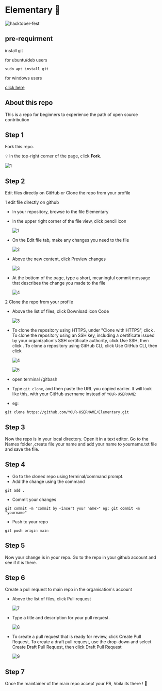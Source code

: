 # Elementary 👶

![hacktober-fest](https://user-images.githubusercontent.com/59057736/138592108-ec6e254d-e63f-4e1b-a1b8-3d1a08d42f0b.png)

## pre-requirment
install git

for ubuntu/deb users 

```
sudo apt install git
```
for windows users
 
 [click here](https://git-scm.com/downloads)
 
## About this repo 

This is a repo for beginners to experience the path of open source contribution


## Step 1

Fork this repo.

💡 In the top-right corner of the page, click **Fork**.

![1](https://docs.github.com/assets/images/help/repository/fork_button.jpg)

## Step 2 

Edit files directly on GitHub or Clone the repo from your profile 

1 edit file directly on github

 * In your repository, browse to the file Elementary
 * In the upper right corner of the file view, click pencil icon
  
   ![1](https://docs.github.com/assets/images/help/repository/edit-file-edit-button.png)

 * On the Edit file tab, make any changes you need to the file

 
   ![2](https://docs.github.com/assets/images/help/repository/edit-readme-light.png)
 
 * Above the new content, click Preview changes

   ![3](https://docs.github.com/assets/images/help/repository/edit-readme-preview-changes.png)

   
 * At the bottom of the page, type a short, meaningful commit message that describes the change you made to the file
 
   ![4](https://docs.github.com/assets/images/help/repository/write-commit-message-quick-pull.png)

2 Clone the repo from your profile 
  
  * Above the list of files, click Download icon Code
  
     ![3](https://docs.github.com/assets/images/help/repository/code-button.png)
   
   * To clone the repository using HTTPS, under "Clone with HTTPS", click  . To clone the repository using an SSH key, including a certificate issued by your   organization's SSH certificate authority, click Use SSH, then click . To clone a repository using GitHub CLI, click Use GitHub CLI, then click 
     
     ![4](https://docs.github.com/assets/images/help/repository/https-url-clone.png)
     
     ![5](https://docs.github.com/assets/images/help/repository/https-url-clone-cli.png)
     
   * open terminal /gitbash 
   * Type ``git clone``, and then paste the URL you copied earlier. It will look like this, with your GitHub username instead of ``YOUR-USERNAME``: 
   * eg:
    
    git clone https://github.com/YOUR-USERNAME/Elementary.git

## Step 3

Now the repo is in your local directory. Open it in a text editor. Go to the Names folder ,create file your name and add your name to yourname.txt file and save the file.

## Step 4

- Go to the cloned repo using terminal/command prompt.
- Add the change using the command
```
git add .
```
- Commit your changes 
```
git commit -m "commit by <insert your name>" eg: git commit -m "yourname"
```
- Push to your repo
```
git push origin main
```

## Step 5

Now your change is in your repo. Go to the repo in your github account and see if it is there.

## Step 6

Create a pull request to main repo in the organisation's account

 * Above the list of files, click  Pull request
 
   ![7](https://docs.github.com/assets/images/help/pull_requests/pull-request-start-review-button.png)
  * Type a title and description for your pull request.
    
     ![8](https://docs.github.com/assets/images/help/pull_requests/pullrequest-description.png)
   
   * To create a pull request that is ready for review, click Create Pull Request. To create a draft pull request, use the drop-down and select Create Draft Pull Request, then click Draft Pull Request
     
     ![9](https://docs.github.com/assets/images/help/pull_requests/pullrequest-send.png)



## Step 7

Once the maintainer of the main repo accept your PR, Voila its there ! 🍾

